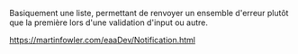 Basiquement une liste, permettant de renvoyer un ensemble d'erreur plutôt que la première lors d'une validation d'input ou autre.

https://martinfowler.com/eaaDev/Notification.html